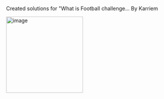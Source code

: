 Created solutions for "What is Football challenge...
By Karriem

<img width="208" alt="image" src="https://github.com/user-attachments/assets/5a58f89a-867a-43ff-b56d-b1147c540864" />
